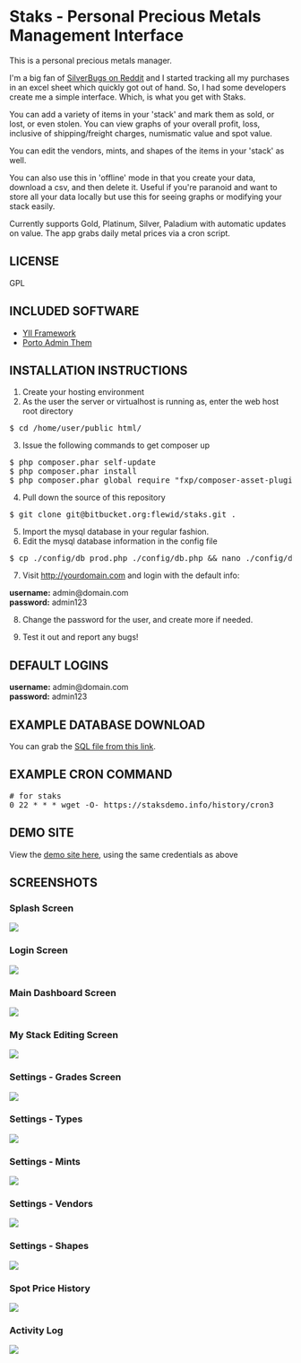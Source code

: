 <h1>Staks - Personal Precious Metals Management Interface</h1>

This is a personal precious metals manager. 

I'm a big fan of <a href="https://reddit.com/r/silverbugs">SilverBugs on Reddit</a> and I started tracking all my purchases in an excel sheet which quickly got out of hand. So, I had some developers create me a simple interface. Which, is what you get with Staks. 

You can add a variety of items in your 'stack' and mark them as sold, or lost, or even stolen. You can view graphs of your overall profit, loss, inclusive of shipping/freight charges, numismatic value and spot value. 

You can edit the vendors, mints, and shapes of the items in your 'stack' as well. 

You can also use this in 'offline' mode in that you create your data, download a csv, and then delete it. Useful if you're paranoid and want to store all your data locally but use this for seeing graphs or modifying your stack easily. 

Currently supports Gold, Platinum, Silver, Paladium with automatic updates on value. The app grabs daily metal prices via a cron script. 


<H2>LICENSE</h2>
GPL

<H2>INCLUDED SOFTWARE</H2>
<ul>
  <li><a href="https://www.yiiframework.com/">YII Framework</a></li>
<li><a href="https://themeforest.net/item/porto-admin-responsive-html5-template/8539472">Porto Admin Them</a></li>
</ul>

<H2>INSTALLATION INSTRUCTIONS</H2>

1. Create your hosting environment
2. As the user the server or virtualhost is running as, enter the web host root directory
<pre>$ cd /home/user/public_html/</pre>
3. Issue the following commands to get composer up
<pre>$ php composer.phar self-update
$ php composer.phar install
$ php composer.phar global require "fxp/composer-asset-plugin:1.0.0-beta3"</pre>

4. Pull down the source of this repository 

<pre>$ git clone git@bitbucket.org:flewid/staks.git .</pre>

5. Import the mysql database in your regular fashion. 
6. Edit the mysql database information in the config file 
<pre>$ cp ./config/db_prod.php ./config/db.php && nano ./config/db.php</pre>

7. Visit http://yourdomain.com and login with the default info: 

<p><strong>username:</strong> admin@domain.com<br />
   <strong>password:</strong> admin123</p>

8. Change the password for the user, and create more if needed. 

9. Test it out and report any bugs!

<h2>DEFAULT LOGINS</h2>
<p><strong>username:</strong> admin@domain.com<br />
   <strong>password:</strong> admin123</p>

<h2>EXAMPLE DATABASE DOWNLOAD</h2>
<p>You can grab the <a href="https://staksdemo.info/sql/staks.sql">SQL file from this link</a>.</p>

<h2>EXAMPLE CRON COMMAND</h2>
<pre>
# for staks
0 22 * * * wget -O- https://staksdemo.info/history/cron3
</pre>

<h2>DEMO SITE</h2>
<P>View the <a href="https://staksdemo.info">demo site here</a>, using the same credentials as above</p>



<H2>SCREENSHOTS</H2>

<h3>Splash Screen</h3>
<img src="https://staksdemo.info/web/screenshots/StakrLoginScreen.png" />
  
<h3>Login Screen</h3>
<img src="https://staksdemo.info/web/screenshots/StaksLoginScreen-Login.png" />
 
<h3>Main Dashboard Screen</h3>
<img src="https://staksdemo.info/screenshots/staks_dash.png" />
 
<h3>My Stack Editing Screen</h3>
<img src="https://staksdemo.info/screenshots/StakrMyStack.png" />

<h3>Settings - Grades Screen</h3>
<img src="https://staksdemo.info/screenshots/stakrsettings_grades.png" />

<h3>Settings - Types</h3>
<img src="https://staksdemo.info/screenshots/stakrsettingstypes.png" />

<h3>Settings - Mints</h3>
<img src="https://staksdemo.info/screenshots/stakr_settings_mints.png" />

<h3>Settings - Vendors</h3>
<img src="https://staksdemo.info/screenshots/stakr_settings_vendors.png" />

<h3>Settings - Shapes</h3>
<img src="https://staksdemo.info/screenshots/staks_settings_shapes.png" />

<h3>Spot Price History</h3>
<img src="https://staksdemo.info/screenshots/stakr_spot_price_history.png" />

<h3>Activity Log</h3>
<img src="https://staksdemo.info/screenshots/stakr_activity_log.png" />     

